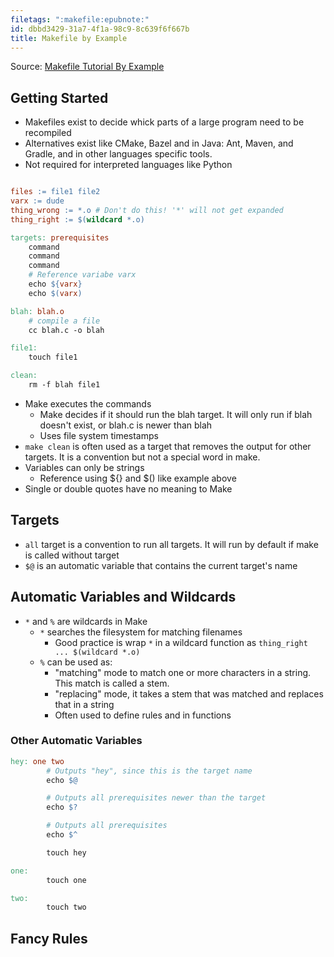 ```yaml
---
filetags: ":makefile:epubnote:"
id: dbbd3429-31a7-4f1a-98c9-8c639f6f667b
title: Makefile by Example
---
```


Source: [Makefile Tutorial By Example](https://makefiletutorial.com)

## Getting Started

- Makefiles exist to decide whick parts of a large program need to be
  recompiled
- Alternatives exist like CMake, Bazel and in Java: Ant, Maven, and
  Gradle, and in other languages specific tools.
- Not required for interpreted languages like Python

``` makefile

files := file1 file2
varx := dude
thing_wrong := *.o # Don't do this! '*' will not get expanded
thing_right := $(wildcard *.o)

targets: prerequisites
    command
    command
    command
    # Reference variabe varx
    echo ${varx}
    echo $(varx)

blah: blah.o
    # compile a file
    cc blah.c -o blah

file1:
    touch file1

clean:
    rm -f blah file1

```

- Make executes the commands
  - Make decides if it should run the blah target. It will only run if
    blah doesn't exist, or blah.c is newer than blah
  - Uses file system timestamps
- `make clean` is often used as a target that removes the output for
  other targets. It is a convention but not a special word in make.
- Variables can only be strings
  - Reference using \${} and \$() like example above
- Single or double quotes have no meaning to Make

## Targets

- `all` target is a convention to run all targets. It will run by
  default if make is called without target
- `$@` is an automatic variable that contains the current target's name

## Automatic Variables and Wildcards

- `*` and `%` are wildcards in Make
  - `*` searches the filesystem for matching filenames
    - Good practice is wrap `*` in a wildcard function as
      `thing_right ... $(wildcard *.o)`
  - `%` can be used as:
    - "matching" mode to match one or more characters in a string. This
      match is called a stem.
    - "replacing" mode, it takes a stem that was matched and replaces
      that in a string
    - Often used to define rules and in functions

### Other Automatic Variables

``` makefile
hey: one two
        # Outputs "hey", since this is the target name
        echo $@

        # Outputs all prerequisites newer than the target
        echo $?

        # Outputs all prerequisites
        echo $^

        touch hey

one:
        touch one

two:
        touch two

```

## Fancy Rules
